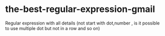 # the-best-regular-expression-gmail
Regular expression with all details (not start with dot,number , is it possible to use multiple dot but not in a row and so on)
